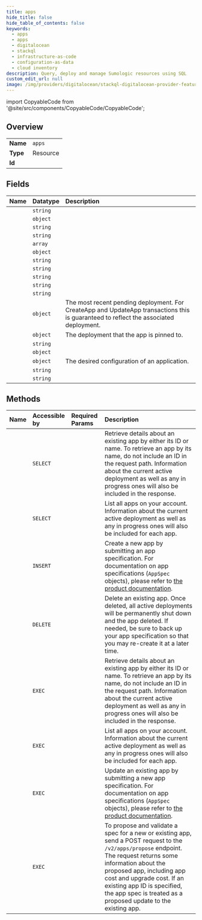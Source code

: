 ```yaml
---
title: apps
hide_title: false
hide_table_of_contents: false
keywords:
  - apps
  - apps
  - digitalocean    
  - stackql
  - infrastructure-as-code
  - configuration-as-data
  - cloud inventory
description: Query, deploy and manage Sumologic resources using SQL
custom_edit_url: null
image: /img/providers/digitalocean/stackql-digitalocean-provider-featured-image.png
---
```


import CopyableCode from '@site/src/components/CopyableCode/CopyableCode';




## Overview
<table><tbody>
<tr><td><b>Name</b></td><td><code>apps</code></td></tr>
<tr><td><b>Type</b></td><td>Resource</td></tr>
<tr><td><b>Id</b></td><td><CopyableCode code="digitalocean.apps.apps" /></td></tr>
</tbody></table>

## Fields
| Name | Datatype | Description |
|:-----|:---------|:------------|
| <CopyableCode code="id" /> | `string` |  |
| <CopyableCode code="active_deployment" /> | `object` |  |
| <CopyableCode code="created_at" /> | `string` |  |
| <CopyableCode code="default_ingress" /> | `string` |  |
| <CopyableCode code="domains" /> | `array` |  |
| <CopyableCode code="in_progress_deployment" /> | `object` |  |
| <CopyableCode code="last_deployment_created_at" /> | `string` |  |
| <CopyableCode code="live_domain" /> | `string` |  |
| <CopyableCode code="live_url" /> | `string` |  |
| <CopyableCode code="live_url_base" /> | `string` |  |
| <CopyableCode code="owner_uuid" /> | `string` |  |
| <CopyableCode code="pending_deployment" /> | `object` | The most recent pending deployment. For CreateApp and UpdateApp transactions this is guaranteed to reflect the associated deployment. |
| <CopyableCode code="pinned_deployment" /> | `object` | The deployment that the app is pinned to. |
| <CopyableCode code="project_id" /> | `string` |  |
| <CopyableCode code="region" /> | `object` |  |
| <CopyableCode code="spec" /> | `object` | The desired configuration of an application. |
| <CopyableCode code="tier_slug" /> | `string` |  |
| <CopyableCode code="updated_at" /> | `string` |  |
## Methods
| Name | Accessible by | Required Params | Description |
|:-----|:--------------|:----------------|:------------|
| <CopyableCode code="get" /> | `SELECT` | <CopyableCode code="id" /> | Retrieve details about an existing app by either its ID or name. To retrieve an app by its name, do not include an ID in the request path. Information about the current active deployment as well as any in progress ones will also be included in the response. |
| <CopyableCode code="list" /> | `SELECT` |  | List all apps on your account. Information about the current active deployment as well as any in progress ones will also be included for each app. |
| <CopyableCode code="create" /> | `INSERT` | <CopyableCode code="data__spec" /> | Create a new app by submitting an app specification. For documentation on app specifications (`AppSpec` objects), please refer to [the product documentation](https://docs.digitalocean.com/products/app-platform/reference/app-spec/). |
| <CopyableCode code="delete" /> | `DELETE` | <CopyableCode code="id" /> | Delete an existing app. Once deleted, all active deployments will be permanently shut down and the app deleted. If needed, be sure to back up your app specification so that you may re-create it at a later time. |
| <CopyableCode code="_get" /> | `EXEC` | <CopyableCode code="id" /> | Retrieve details about an existing app by either its ID or name. To retrieve an app by its name, do not include an ID in the request path. Information about the current active deployment as well as any in progress ones will also be included in the response. |
| <CopyableCode code="_list" /> | `EXEC` |  | List all apps on your account. Information about the current active deployment as well as any in progress ones will also be included for each app. |
| <CopyableCode code="update" /> | `EXEC` | <CopyableCode code="id, data__spec" /> | Update an existing app by submitting a new app specification. For documentation on app specifications (`AppSpec` objects), please refer to [the product documentation](https://docs.digitalocean.com/products/app-platform/reference/app-spec/). |
| <CopyableCode code="validate_appSpec" /> | `EXEC` | <CopyableCode code="data__spec" /> | To propose and validate a spec for a new or existing app, send a POST request to the `/v2/apps/propose` endpoint. The request returns some information about the proposed app, including app cost and upgrade cost. If an existing app ID is specified, the app spec is treated as a proposed update to the existing app. |
